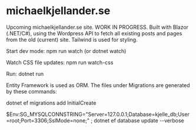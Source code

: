 # michaelkjellander.se

Upcoming michaelkjellander.se site. WORK IN PROGRESS. Built with Blazor (.NET/C#), using the Wordpress API to fetch all 
existing posts and pages from the old (current) site. Tailwind is used for styling.

Start dev mode: npm run watch (or dotnet watch)

Watch CSS file updates: npm run watch-css

Run: dotnet run

Entity Framework is used as ORM. The files under Migrations are generated by these commands:

dotnet ef migrations add InitialCreate

$Env:SG_MYSQLCONNSTRING="Server=127.0.0.1;Database=kjelle_db;User=root;Port=3306;SslMode=none;" ; dotnet ef database update --verbose